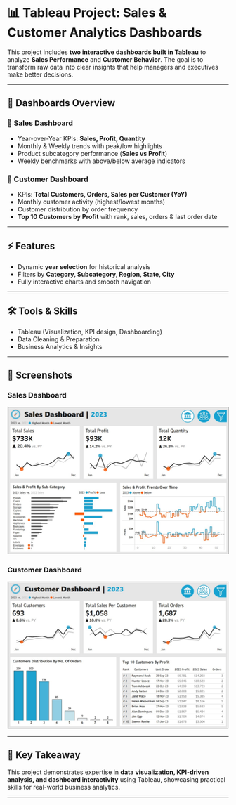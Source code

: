 # 📊 Tableau Project: Sales & Customer Analytics Dashboards  

This project includes **two interactive dashboards built in Tableau** to analyze **Sales Performance** and **Customer Behavior**. The goal is to transform raw data into clear insights that help managers and executives make better decisions.  

---

## 🚀 Dashboards Overview  

### 🔹 Sales Dashboard  
- Year-over-Year KPIs: **Sales, Profit, Quantity**  
- Monthly & Weekly trends with peak/low highlights  
- Product subcategory performance (**Sales vs Profit**)  
- Weekly benchmarks with above/below average indicators  

### 🔹 Customer Dashboard  
- KPIs: **Total Customers, Orders, Sales per Customer (YoY)**  
- Monthly customer activity (highest/lowest months)  
- Customer distribution by order frequency  
- **Top 10 Customers by Profit** with rank, sales, orders & last order date  

---

## ⚡ Features  
- Dynamic **year selection** for historical analysis  
- Filters by **Category, Subcategory, Region, State, City**  
- Fully interactive charts and smooth navigation  

---

## 🛠️ Tools & Skills  
- Tableau (Visualization, KPI design, Dashboarding)  
- Data Cleaning & Preparation  
- Business Analytics & Insights  

---

## 📸 Screenshots  

### Sales Dashboard  
![Sales Dashboard](Sales-Dashboard.jpg)  

### Customer Dashboard  
![Customer Dashboard](Customer-Dashboard.jpg)    

---

## 📌 Key Takeaway  
This project demonstrates expertise in **data visualization, KPI-driven analysis, and dashboard interactivity** using Tableau, showcasing practical skills for real-world business analytics.  

---
